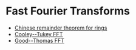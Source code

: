 
# Fast Fourier Transforms

- [Chinese remainder theorem for rings](./CRT.html)
- [Cooley--Tukey FFT](./CT-FFT.html)
- [Good--Thomas FFT](./GT-FFT.html)


